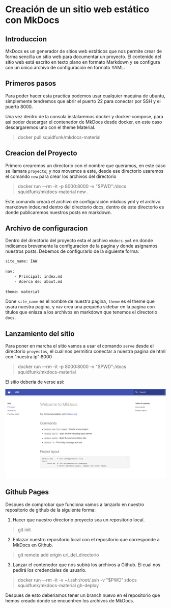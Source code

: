 # Creación de un sitio web estático con MkDocs

## Introduccion
MkDocs es un generador de sitios web estáticos que nos permite crear de forma sencilla un sitio web para documentar un proyecto. El contenido del sitio web está escrito en texto plano en formato Markdown y se configura con un único archivo de configuración en formato YAML.

## Primeros pasos
Para poder hacer esta practica podemos usar cualquier maquina de ubuntu, simplemente tendremos que abrir el puerto 22 para conectar por SSH y el puerto 8000.

Una vez dentro de la consola instalaremos docker y docker-compose, para asi poder descargar el contenedor de MkDocs desde docker, en este caso descargaremos uno con el theme Material.

> docker pull squidfunk/mkdocs-material

## Creacion del Proyecto
Primero crearemos un directorio con el nombre que queramos, en este caso se llamara `proyecto`; y nos movemos a este, desde ese directorio usaremos el comando `new` para crear los archivos del directorio

> docker run --rm -it -p 8000:8000 -v "$PWD":/docs squidfunk/mkdocs-material new .

Este comando creará el archivo de configuración mkdocs.yml y el archivo markdown index.md dentro del directorio docs, dentro de este directorio es donde publicaremos nuestros posts en markdown.

## Archivo de configuracion

Dentro del directorio del proyecto esta el archivo `mkdocs.yml` en donde indicamos brevemente la configuracion de la pagina y donde asignamos nuestros posts.
Debemos de configurarlo de la siguiente forma:

```
site_name: IAW

nav:
    - Principal: index.md
    - Acerca de: about.md

theme: material
```
Done `site_name` es el nombre de nuestra pagina, `theme` es el theme que usara nuestra pagina, y `nav` crea una pequeña sidebar en la pagina con titulos que enlaza a los archivos en markdown que tenemos el directorio `docs`.

## Lanzamiento del sitio
Para poner en marcha el sitio vamos a usar el comando `serve` desde el directorio `proyectos`, el cual nos permitira conectar a nuestra pagina de html con "nuestra ip":8000 

> docker run --rm -it -p 8000:8000 -v "$PWD":/docs squidfunk/mkdocs-material

El sitio deberia de verse asi:

![alt text](https://github.com/antoniomanu/antoniomanu.github.io/blob/main/capturas/mkdocs.png?raw=true)

## Github Pages
Despues de comprobar que funciona vamos a lanzarlo en nuestro repositorio de github de la siguiente forma:

1. Hacer que nuestro directorio proyecto sea un repositorio local.
> git init
2. Enlazar nuestro repositorio local con el repositorio que corresponde a MkDocs en Github.
> git remote add origin url_del_directorio
3. Lanzar el contenedor que nos subirá los archivos a Github. El cual nos pedirá los credenciales de usuario.
> docker run --rm -it -v ~/.ssh:/root/.ssh -v "$PWD":/docs squidfunk/mkdocs-material gh-deploy

Despues de esto deberiamos tener un branch nuevo en el repositorio que hemos creado donde se encuentren los archivos de MkDocs.
